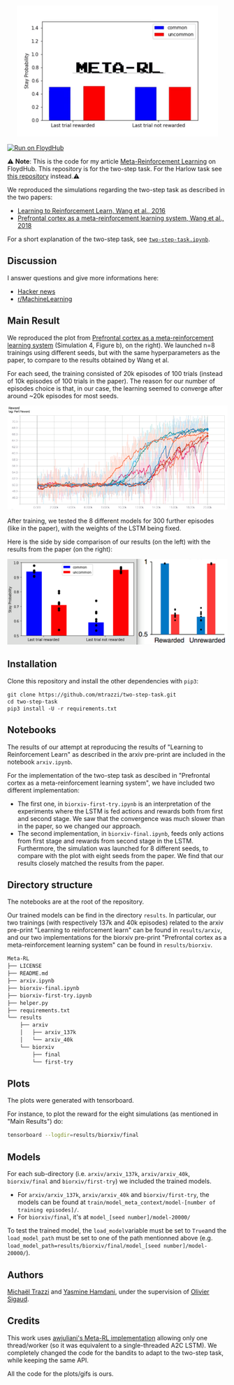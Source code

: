 <p align="center">
  <img width="460" height="300" src="results/arxiv/arxiv_40k/train/training_40k_meta_rl.gif">
</p>

[![Run on FloydHub](https://img.shields.io/badge/Run%20on-FloydHub-blue.svg)](https://floydhub.com/run?template=https://github.com/mtrazzi/two-step-task)

⚠ **Note**: This is the code for my article [Meta-Reinforcement Learning](https://blog.floydhub.com/author/michaeltrazzi/) on FloydHub. This repository is for the two-step task. For the Harlow task see [this repository](https://github.com/mtrazzi/harlow) instead.⚠

We reproduced the simulations regarding the two-step task as described in the two papers:
- [Learning to Reinforcement Learn, Wang et al., 2016](https://arxiv.org/pdf/1611.05763v1.pdf)
- [Prefrontal cortex as a meta-reinforcement learning system, Wang et al., 2018](https://www.biorxiv.org/content/biorxiv/early/2018/04/13/295964.full.pdf)

For a short explanation of the two-step task, see [`two-step-task.ipynb`](https://github.com/mtrazzi/two-step-task/blob/master/two-step-task.ipynb).

## Discussion

I answer questions and give more informations here:
- [Hacker news](https://news.ycombinator.com/item?id=19503985)
- [r/MachineLearning](https://www.reddit.com/r/MachineLearning/comments/b688id/p_reimplementing_deepminds_metarl_papers/)

## Main Result

We reproduced the plot from [Prefrontal cortex as a meta-reinforcement learning system](https://www.biorxiv.org/content/biorxiv/early/2018/04/13/295964.full.pdf) (Simulation 4, Figure b), on the right). We launched n=8 trainings using different seeds, but with the same hyperparameters as the paper, to compare to the results obtained by Wang et al.

For each seed, the training consisted of 20k episodes of 100 trials (instead of 10k episodes of 100 trials in the paper). The reason for our number of episodes choice is that, in our case, the learning seemed to converge after around ~20k episodes for most seeds.

![reward curve](results/biorxiv/final/reward_curve.png)

After training, we tested the 8 different models for 300 further episodes (like in the paper), with the weights of the LSTM being fixed.

Here is the side by side comparison of our results (on the left) with the results from the paper (on the right):

![side by side](results/biorxiv/final/side_by_side.png)

## Installation

Clone this repository and install the other dependencies with `pip3`:

```
git clone https://github.com/mtrazzi/two-step-task.git
cd two-step-task
pip3 install -U -r requirements.txt
```

## Notebooks

The results of our attempt at reproducing the results of "Learning to Reinforcement Learn" as described in the arxiv pre-print are included in the notebook `arxiv.ipynb`.

For the implementation of the two-step task as descibed in "Prefrontal cortex as a meta-reinforcement learning system", we have included two different implementation:
- The first one, in `biorxiv-first-try.ipynb` is an interpretation of the experiments where the LSTM is fed actions and rewards both from first and second stage. We saw that the convergence was much slower than in the paper, so we changed our approach.
- The second implementation, in `biorxiv-final.ipynb`, feeds only actions from first stage and rewards from second stage in the LSTM. Furthermore, the simulation was launched for 8 different seeds, to compare with the plot with eight seeds from the paper. We find that our results closely matched the results from the paper.

## Directory structure

The notebooks are at the root of the repository.

Our trained models can be find in the directory `results`. In particular, our two trainings (with respectively 137k and 40k episodes) related to the arxiv pre-print "Learning to reinforcement learn" can be found in `results/arxiv`, and our two implementations for the biorxiv pre-print "Prefrontal cortex as a meta-reinforcement learning system" can be found in `results/biorxiv`.

``` bash
Meta-RL
├── LICENSE
├── README.md
├── arxiv.ipynb
├── biorxiv-final.ipynb
├── biorxiv-first-try.ipynb
├── helper.py
├── requirements.txt
└── results
    ├── arxiv
    │   ├── arxiv_137k
    │   └── arxiv_40k
    └── biorxiv
        ├── final
        └── first-try
```

## Plots 

The plots were generated with tensorboard.

For instance, to plot the reward for the eight simulations (as mentioned in "Main Results") do:


``` bash
tensorboard --logdir=results/biorxiv/final
```

## Models

For each sub-directory (i.e. `arxiv/arxiv_137k`, `arxiv/arxiv_40k`, `biorxiv/final` and `biorxiv/first-try`) we included the trained models.

- For `arxiv/arxiv_137k`, `arxiv/arxiv_40k` and `biorxiv/first-try`, the models can be found at `train/model_meta_context/model-[number of training episodes]/`.
- For `biorxiv/final`, it's at `model_[seed number]/model-20000/`

To test the trained model, the `load_model`variable must be set to `True`and the `load_model_path` must be set to one of the path mentionned above (e.g. `load_model_path=results/biorxiv/final/model_[seed number]/model-20000/`).




## Authors

[Michaël Trazzi](https://github.com/mtrazzi) and [Yasmine Hamdani](https://github.com/Yasmine-H), under the supervision of [Olivier Sigaud](https://github.com/osigaud).

## Credits

This work uses [awjuliani's Meta-RL implementation](https://github.com/awjuliani/Meta-RL) allowing only one thread/worker (so it was equivalent to a single-threaded A2C LSTM). We completely changed the code for the bandits to adapt to the two-step task, while keeping the same API.

All the code for the plots/gifs is ours.
